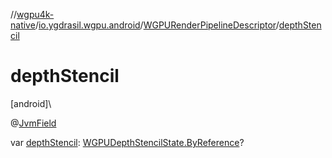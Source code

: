 //[wgpu4k-native](../../../index.md)/[io.ygdrasil.wgpu.android](../index.md)/[WGPURenderPipelineDescriptor](index.md)/[depthStencil](depth-stencil.md)

# depthStencil

[android]\

@[JvmField](https://kotlinlang.org/api/core/kotlin-stdlib/kotlin.jvm/-jvm-field/index.html)

var [depthStencil](depth-stencil.md): [WGPUDepthStencilState.ByReference](../-w-g-p-u-depth-stencil-state/-by-reference/index.md)?